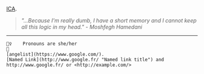 [ICA](https://www.icaboston.org/exhibitions/art-age-internet-1989-today).

 > *"...Because I'm really dumb, I have a short memory and I cannot keep all this logic in my head." - Moshfegh Hamedani*
----------------------------------------


	💁‍♀️	Pronouns are she/her
	📸	
	[angelist](https://www.google.com/).
	[Named Link](http://www.google.fr/ "Named link title") and http://www.google.fr/ or <http://example.com/>

